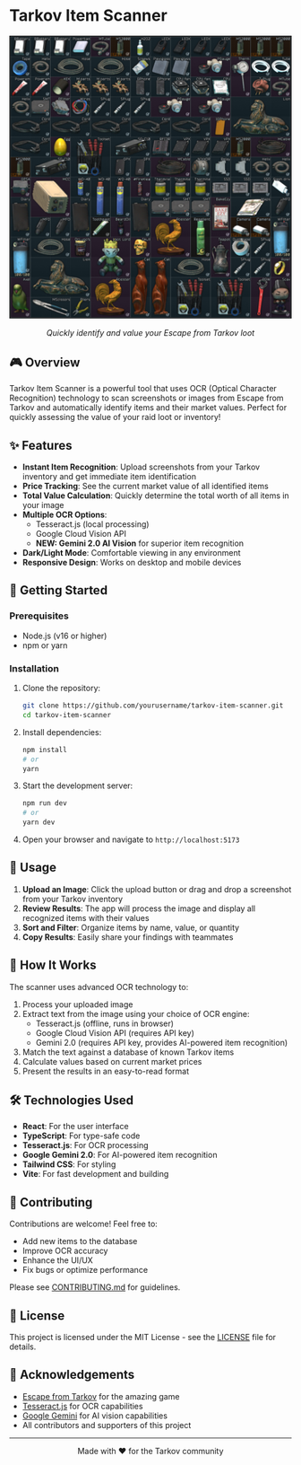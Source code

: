# Tarkov Item Scanner

<div align="center">
  <img src="screenshot2.png" alt="Tarkov Item Scanner" width="600"/>
  <p><em>Quickly identify and value your Escape from Tarkov loot</em></p>
</div>

## 🎮 Overview

Tarkov Item Scanner is a powerful tool that uses OCR (Optical Character Recognition) technology to scan screenshots or images from Escape from Tarkov and automatically identify items and their market values. Perfect for quickly assessing the value of your raid loot or inventory!

## ✨ Features

- **Instant Item Recognition**: Upload screenshots from your Tarkov inventory and get immediate item identification
- **Price Tracking**: See the current market value of all identified items
- **Total Value Calculation**: Quickly determine the total worth of all items in your image
- **Multiple OCR Options**: 
  - Tesseract.js (local processing)
  - Google Cloud Vision API
  - **NEW: Gemini 2.0 AI Vision** for superior item recognition
- **Dark/Light Mode**: Comfortable viewing in any environment
- **Responsive Design**: Works on desktop and mobile devices

## 🚀 Getting Started

### Prerequisites

- Node.js (v16 or higher)
- npm or yarn

### Installation

1. Clone the repository:
   ```bash
   git clone https://github.com/yourusername/tarkov-item-scanner.git
   cd tarkov-item-scanner
   ```

2. Install dependencies:
   ```bash
   npm install
   # or
   yarn
   ```

3. Start the development server:
   ```bash
   npm run dev
   # or
   yarn dev
   ```

4. Open your browser and navigate to `http://localhost:5173`

## 🔧 Usage

1. **Upload an Image**: Click the upload button or drag and drop a screenshot from your Tarkov inventory
2. **Review Results**: The app will process the image and display all recognized items with their values
3. **Sort and Filter**: Organize items by name, value, or quantity
4. **Copy Results**: Easily share your findings with teammates

## 🧠 How It Works

The scanner uses advanced OCR technology to:
1. Process your uploaded image
2. Extract text from the image using your choice of OCR engine:
   - Tesseract.js (offline, runs in browser)
   - Google Cloud Vision API (requires API key)
   - Gemini 2.0 (requires API key, provides AI-powered item recognition)
3. Match the text against a database of known Tarkov items
4. Calculate values based on current market prices
5. Present the results in an easy-to-read format

## 🛠️ Technologies Used

- **React**: For the user interface
- **TypeScript**: For type-safe code
- **Tesseract.js**: For OCR processing
- **Google Gemini 2.0**: For AI-powered item recognition
- **Tailwind CSS**: For styling
- **Vite**: For fast development and building

## 🤝 Contributing

Contributions are welcome! Feel free to:
- Add new items to the database
- Improve OCR accuracy
- Enhance the UI/UX
- Fix bugs or optimize performance

Please see [CONTRIBUTING.md](CONTRIBUTING.md) for guidelines.

## 📝 License

This project is licensed under the MIT License - see the [LICENSE](LICENSE) file for details.

## 🙏 Acknowledgements

- [Escape from Tarkov](https://www.escapefromtarkov.com/) for the amazing game
- [Tesseract.js](https://tesseract.projectnaptha.com/) for OCR capabilities
- [Google Gemini](https://ai.google.dev/) for AI vision capabilities
- All contributors and supporters of this project

---

<div align="center">
  <p>Made with ❤️ for the Tarkov community</p>
</div>
